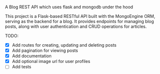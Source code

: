 A Blog REST API which uses flask and mongodb under the hood

This project is a Flask-based RESTful API built with the MongoEngine ORM, serving as the backend for a blog. It provides endpoints for managing blog posts, along with user authentication and CRUD operations for articles.

TODO:
- [X] Add routes for creating, updating and deleting posts
- [X] Add pagination for viewing posts
- [X] Add documentation
- [X] Add optional image url for user profiles
- [ ] Add tests
